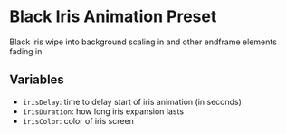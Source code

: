 # Black Iris Animation Preset

Black iris wipe into background scaling in and other endframe elements fading in

## Variables

- `irisDelay`: time to delay start of iris animation (in seconds)
- `irisDuration`: how long iris expansion lasts
- `irisColor`: color of iris screen
